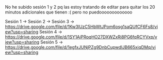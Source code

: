 No he subido sesión 1 y 2 pq las estoy tratando de editar para quitar los 20 minutos adicionales que tienen :( pero no puedooooooooooooo

Sesión 1 ->
Sesión 2 ->
Sesión 3 -> https://drive.google.com/file/d/1Kw3lUzC5HbWtJPom6osg1saQUfCF6Fs8/view?usp=sharing
Sesión 4 -> https://drive.google.com/file/d/1SY1AiPRoqHO27DXWZxRi8PG6fqRCYVxp/view?usp=sharing
Sesión 5 -> https://drive.google.com/file/d/1egfxJUNjPZg9DnbCupwdlJB665xiqDMq/view?usp=sharing